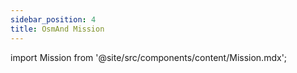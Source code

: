 ```yaml
---
sidebar_position: 4
title: OsmAnd Mission
---
```

import Mission from '@site/src/components/content/Mission.mdx';

<Mission/>